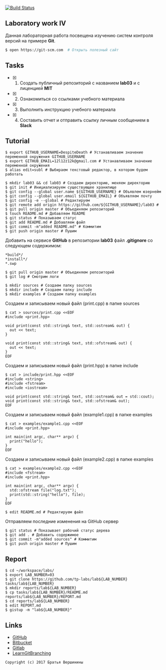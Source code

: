 [![Build Status](https://travis-ci.org/GolubDobra/lab05.svg?branch=master)](https://travis-ci.org/GolubDobra/lab05)
## Laboratory work IV

Данная лабораторная работа посвещена изучению систем контроля версий на примере **Git**.

```bash
$ open https://git-scm.com  # Открыть полезный сайт
```

## Tasks

- [X] 1. Создать публичный репозиторий с названием **lab03** и с лиценцией **MIT**
- [X] 2. Ознакомиться со ссылками учебного материала
- [X] 3. Выполнить инструкцию учебного материала
- [X] 4. Составить отчет и отправить ссылку личным сообщением в **Slack**

## Tutorial

```ShellSession
$ export GITHUB_USERNAME=DespiteDeath # Устанавливаем значение переменной окружения GITHUB_USERNAME
$ export GITHUB_EMAIL=12l12z12k@gmail.com # Устанавливаем значение переменной окружения
$ alias edit=subl # Выбираем текстовый редактор, в котором будем работать
```

```ShellSession
$ mkdir lab03 && cd lab03 # Создаем директорию, меняем директорию
$ git init # Инициализируем существующее хранилище
$ git config --global user.name ${GITHUB_USERNAME} # Объявлем юзернейм
$ git config --global user.email ${GITHUB_EMAIL} # Объявляем почту
$ git config -e --global # Редактируем 
$ git remote add origin https://github.com/${GITHUB_USERNAME}/lab03 #
$ git pull origin master # Объединяем репозиторий
$ touch README.md # Добавляем README
$ git status # Показываем статус
$ git add README.md # Добавляем файл
$ git commit -m"added README.md" # Коммитим
$ git push origin master # Пушим
```

Добавить на сервисе **GitHub** в репозитории **lab03** файл **.gitignore**
со следующем содержимом:

```ShellSession
*build*/ 
*install*/
*.swp
```

```ShellSession
$ git pull origin master # Объединяем репозиторий
$ git log # Смотрим логи
```

```ShellSession
$ mkdir sources # Создаем папку sources
$ mkdir include # Создаем папку include
$ mkdir examples # Создаем папку examples 
```

Cоздаем и записываем новый файл (print.cpp) в папке sources

```ShellSession
$ cat > sources/print.cpp <<EOF
#include <print.hpp>

void print(const std::string& text, std::ostream& out) {
  out << text;
}

void print(const std::string& text, std::ofstream& out) {
  out << text;
}
EOF
```
Cоздаем и записываем новый файл (print.hpp) в папке include

```ShellSession
$ cat > include/print.hpp <<EOF 
#include <string>
#include <fstream>
#include <iostream>

void print(const std::string& text, std::ostream& out = std::cout);
void print(const std::string& text, std::ofstream& out);
EOF
```
Cоздаем и записываем новый файл (example1.сpp) в папке examples

```ShellSession
$ cat > examples/example1.cpp <<EOF
#include <print.hpp>

int main(int argc, char** argv) {
  print("hello");
}
EOF
```
Cоздаем и записываем новый файл (example2.сpp) в папке examples

```ShellSession
$ cat > examples/example2.cpp <<EOF
#include <fstream>
#include <print.hpp>

int main(int argc, char** argv) {
  std::ofstream file("log.txt");
  print(std::string("hello"), file);
}
EOF
```

```ShellSession
$ edit README.md # Редактируем файл
```

Отправляем последние  изменения на GitHub сервер
```ShellSession
$ git status # Показывает рабочий статус дерева
$ git add . # Добавить содержимое
$ git commit -m"added sources" # Коммитим
$ git push origin master # Пушим 
```

## Report

```ShellSession
$ cd ~/workspace/labs/ 
$ export LAB_NUMBER=03 
$ git clone https://github.com/tp-labs/lab${LAB_NUMBER} tasks/lab${LAB_NUMBER} 
$ mkdir reports/lab${LAB_NUMBER} 
$ cp tasks/lab${LAB_NUMBER}/README.md reports/lab${LAB_NUMBER}/REPORT.md 
$ cd reports/lab${LAB_NUMBER} 
$ edit REPORT.md 
$ gistup -m "lab${LAB_NUMBER}"
```

## Links

- [GitHub](https://github.com)
- [Bitbucket](https://bitbucket.org)
- [Gitlab](https://about.gitlab.com)
- [LearnGitBranching](http://learngitbranching.js.org/)

```
Copyright (c) 2017 Братья Вершинины
```
